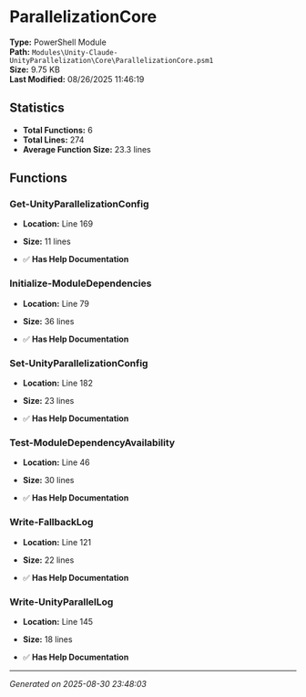 # ParallelizationCore

**Type:** PowerShell Module  
**Path:** `Modules\Unity-Claude-UnityParallelization\Core\ParallelizationCore.psm1`  
**Size:** 9.75 KB  
**Last Modified:** 08/26/2025 11:46:19  

## Statistics

- **Total Functions:** 6
- **Total Lines:** 274
- **Average Function Size:** 23.3 lines

## Functions


### Get-UnityParallelizationConfig

- **Location:** Line 169
- **Size:** 11 lines

- ✅ **Has Help Documentation** 
### Initialize-ModuleDependencies

- **Location:** Line 79
- **Size:** 36 lines

- ✅ **Has Help Documentation** 
### Set-UnityParallelizationConfig

- **Location:** Line 182
- **Size:** 23 lines

- ✅ **Has Help Documentation** 
### Test-ModuleDependencyAvailability

- **Location:** Line 46
- **Size:** 30 lines

- ✅ **Has Help Documentation** 
### Write-FallbackLog

- **Location:** Line 121
- **Size:** 22 lines

- ✅ **Has Help Documentation** 
### Write-UnityParallelLog

- **Location:** Line 145
- **Size:** 18 lines

- ✅ **Has Help Documentation**

---
*Generated on 2025-08-30 23:48:03*
